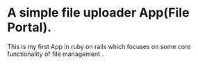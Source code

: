 # A simple file uploader App(File Portal).

This is my first App in ruby on rails which focuses on some core functionality of file management .
